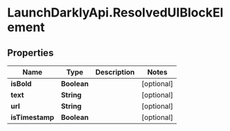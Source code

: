 # LaunchDarklyApi.ResolvedUIBlockElement

## Properties

Name | Type | Description | Notes
------------ | ------------- | ------------- | -------------
**isBold** | **Boolean** |  | [optional] 
**text** | **String** |  | [optional] 
**url** | **String** |  | [optional] 
**isTimestamp** | **Boolean** |  | [optional] 


